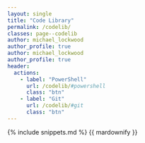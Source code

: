 ```yaml
---
layout: single
title: "Code Library"
permalink: /codelib/
classes: page--codelib
author: michael_lockwood
author_profile: true
author: michael_lockwood
author_profile: true
header:
  actions:
    - label: "PowerShell"
      url: /codelib/#powershell
      class: "btn"
    - label: "Git"
      url: /codelib/#git
      class: "btn"
---
```


{% include snippets.md %}
{{ mardownify }}


